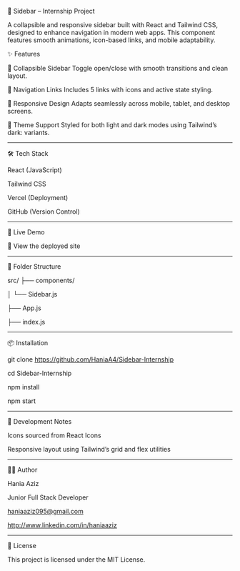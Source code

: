 📁 Sidebar – Internship Project


A collapsible and responsive sidebar built with React and Tailwind CSS, designed to enhance navigation in modern web apps. This component features smooth animations, icon-based links, and mobile adaptability.

✨ Features

📂 Collapsible Sidebar Toggle open/close with smooth transitions and clean layout.

🔗 Navigation Links Includes 5 links with icons and active state styling.

📱 Responsive Design Adapts seamlessly across mobile, tablet, and desktop screens.

🎨 Theme Support Styled for both light and dark modes using Tailwind’s dark: variants.

--------------------------------------------------------------------------------------------
🛠️ Tech Stack

React (JavaScript)

Tailwind CSS

Vercel (Deployment)

GitHub (Version Control)

--------------------------------------------------------------------------------------------

🚀 Live Demo

🔗 View the deployed site

--------------------------------------------------------------------------------------------

📂 Folder Structure

src/
├── components/

│   └── Sidebar.js

├── App.js

├── index.js

--------------------------------------------------------------------------------------------

📦 Installation

git clone https://github.com/HaniaA4/Sidebar-Internship

cd Sidebar-Internship

npm install

npm start

--------------------------------------------------------------------------------------------

🧪 Development Notes

Icons sourced from React Icons

Responsive layout using Tailwind’s grid and flex utilities

--------------------------------------------------------------------------------------------

🙋‍♀️ Author

Hania Aziz 

Junior Full Stack Developer 

haniaaziz095@gmail.com

http://www.linkedin.com/in/haniaaziz

---------------------------------------------------------------------------------------------

📄 License

This project is licensed under the MIT License.

